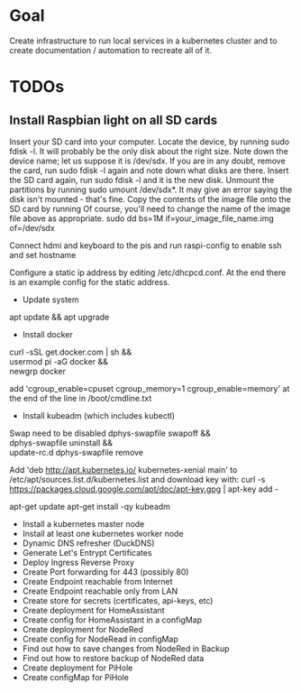 Goal
===

Create infrastructure to run local services in a kubernetes cluster and to create documentation / automation to recreate all of it.


TODOs
===

Install Raspbian light on all SD cards
---

Insert your SD card into your computer.
Locate the device, by running sudo fdisk -l. It will probably be the only disk about the right size. Note down the device name; let us suppose it is /dev/sdx. If you are in any doubt, remove the card, run sudo fdisk -l again and note down what disks are there. Insert the SD card again, run sudo fdisk -l and it is the new disk.
Unmount the partitions by running sudo umount /dev/sdx*. It may give an error saying the disk isn't mounted - that's fine.
Copy the contents of the image file onto the SD card by running
Of course, you'll need to change the name of the image file above as appropriate.
sudo dd bs=1M if=your_image_file_name.img of=/dev/sdx

Connect hdmi and keyboard to the pis and run raspi-config to enable ssh and set hostname

Configure a static ip address by editing /etc/dhcpcd.conf. At the end there is an example config for the static address. 


- Update system

apt update && apt upgrade

- Install docker

curl -sSL get.docker.com | sh && \
usermod pi -aG docker && \
newgrp docker

add 'cgroup_enable=cpuset cgroup_memory=1 cgroup_enable=memory' at the end of the line in /boot/cmdline.txt

- Install kubeadm (which includes kubectl)

Swap need to be disabled
dphys-swapfile swapoff && \
dphys-swapfile uninstall && \
update-rc.d dphys-swapfile remove

Add 'deb http://apt.kubernetes.io/ kubernetes-xenial main' to /etc/apt/sources.list.d/kubernetes.list and download key with:
curl -s https://packages.cloud.google.com/apt/doc/apt-key.gpg | apt-key add -

apt-get update
apt-get install -qy kubeadm


- Install a kubernetes master node
- Install at least one kubernetes worker node
- Dynamic DNS refresher (DuckDNS)
- Generate Let's Entrypt Certificates
- Deploy Ingress Reverse Proxy
- Create Port forwarding for 443 (possibly 80)
- Create Endpoint reachable from Internet 
- Create Endpoint reachable only from LAN
- Create store for secrets (certificates, api-keys, etc)
- Create deployment for HomeAssistant
- Create config for HomeAssistant in a configMap
- Create deployment for NodeRed
- Create config for NodeRead in configMap
- Find out how to save changes from NodeRed in Backup
- Find out how to restore backup of NodeRed data
- Create deployment for PiHole
- Create configMap for PiHole

